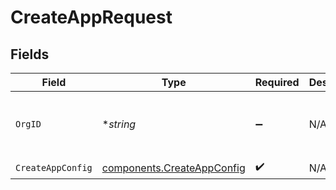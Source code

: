 # CreateAppRequest


## Fields

| Field                                                                    | Type                                                                     | Required                                                                 | Description                                                              | Example                                                                  |
| ------------------------------------------------------------------------ | ------------------------------------------------------------------------ | ------------------------------------------------------------------------ | ------------------------------------------------------------------------ | ------------------------------------------------------------------------ |
| `OrgID`                                                                  | **string*                                                                | :heavy_minus_sign:                                                       | N/A                                                                      | org-6f706e83-0ec1-437a-9a46-7d4281eb2f39                                 |
| `CreateAppConfig`                                                        | [components.CreateAppConfig](../../models/components/createappconfig.md) | :heavy_check_mark:                                                       | N/A                                                                      |                                                                          |